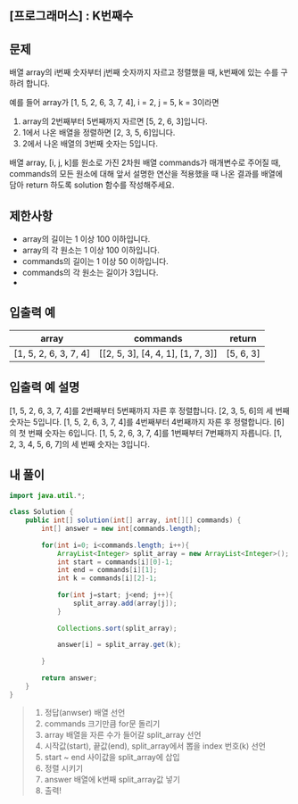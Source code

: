 ## [프로그래머스] : K번째수



## 문제

배열 array의 i번째 숫자부터 j번째 숫자까지 자르고 정렬했을 때, k번째에 있는 수를 구하려 합니다.

예를 들어 array가 [1, 5, 2, 6, 3, 7, 4], i = 2, j = 5, k = 3이라면

1. array의 2번째부터 5번째까지 자르면 [5, 2, 6, 3]입니다.
2. 1에서 나온 배열을 정렬하면 [2, 3, 5, 6]입니다.
3. 2에서 나온 배열의 3번째 숫자는 5입니다.

배열 array, [i, j, k]를 원소로 가진 2차원 배열 commands가 매개변수로 주어질 때, commands의 모든 원소에 대해 앞서 설명한 연산을 적용했을 때 나온 결과를 배열에 담아 return 하도록 solution 함수를 작성해주세요.



## 제한사항

- array의 길이는 1 이상 100 이하입니다.
- array의 각 원소는 1 이상 100 이하입니다.
- commands의 길이는 1 이상 50 이하입니다.
- commands의 각 원소는 길이가 3입니다.
- 

## 입출력 예

| array                 | commands                          | return    |
| --------------------- | --------------------------------- | --------- |
| [1, 5, 2, 6, 3, 7, 4] | [[2, 5, 3], [4, 4, 1], [1, 7, 3]] | [5, 6, 3] |



## 입출력 예 설명

[1, 5, 2, 6, 3, 7, 4]를 2번째부터 5번째까지 자른 후 정렬합니다. [2, 3, 5, 6]의 세 번째 숫자는 5입니다.
[1, 5, 2, 6, 3, 7, 4]를 4번째부터 4번째까지 자른 후 정렬합니다. [6]의 첫 번째 숫자는 6입니다.
[1, 5, 2, 6, 3, 7, 4]를 1번째부터 7번째까지 자릅니다. [1, 2, 3, 4, 5, 6, 7]의 세 번째 숫자는 3입니다.



## 내 풀이

```java
import java.util.*;

class Solution {
    public int[] solution(int[] array, int[][] commands) {
        int[] answer = new int[commands.length];
        
        for(int i=0; i<commands.length; i++){
            ArrayList<Integer> split_array = new ArrayList<Integer>();
            int start = commands[i][0]-1;
            int end = commands[i][1];
            int k = commands[i][2]-1;
            
            for(int j=start; j<end; j++){
                split_array.add(array[j]);
            }
            
            Collections.sort(split_array);
            
            answer[i] = split_array.get(k);
            
        }
        
        return answer;
    }
}
```

> 1. 정답(anwser) 배열 선언
>2. commands 크기만큼 for문 돌리기
> 3. array 배열을 자른 수가 들어갈 split_array 선언
>4. 시작값(start), 끝값(end), split_array에서 뽑을 index 번호(k) 선언
> 5. start ~ end 사이값을 split_array에 삽입
>6. 정렬 시키기
> 7. answer 배열에 k번째 split_array값 넣기
>8. 출력!